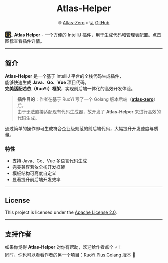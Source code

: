 <h1 align="center">Atlas-Helper</h1>

<p align="center">
  🌐 <a href="https://portal.go-atlas.dev">Atlas-Zero</a> •
  💻 <a href="https://github.com/cls-cloud/atlas-helper">GitHub</a>
</p>

<a href="https://plugins.jetbrains.com/plugin/28679" target="_blank">
  <img src="src/main/resources/META-INF/pluginIcon.svg" width="20" height="20" style="vertical-align:middle;" />
</a>
<span style="vertical-align:middle; margin-left:5px;">
  <strong>Atlas Helper</strong> - 一个方便的 IntelliJ 插件，用于生成代码和管理表配置。点击图标查看插件详情。
</span>

---

## 简介

**Atlas-Helper** 是一个基于 IntelliJ 平台的全栈代码生成插件，  
能够快速生成 **Java**、**Go**、**Vue** 项目代码，  
**完美适配若依（RuoYi）框架**，实现前后端一体化的高效开发体验。

> **插件目的**：作者在基于 RuoYi 写了一个 Golang 版本后端（[**atlas-zero**](https://github.com/cls-cloud/atlas-zero)）后，  
> 由于无法直接适配现有代码生成器，故开发了 **Atlas-Helper** 来进行高效的代码生成。

通过简单的操作即可生成符合企业级规范的前后端代码，大幅提升开发速度与质量。

### 特性
- 支持 Java、Go、Vue 多语言代码生成
- 完美兼容若依全栈开发框架
- 模板结构可高度自定义
- 显著提升前后端开发效率

---

## License
This project is licensed under the [Apache License 2.0](LICENSE).

---

## 支持作者

如果你觉得 **Atlas-Helper** 对你有帮助，欢迎给作者点个 ⭐️！  
同时，你也可以看看作者的另一个项目：[RuoYi Plus Golang 版本](https://github.com/cls-cloud/atlas-zero) 🌟
